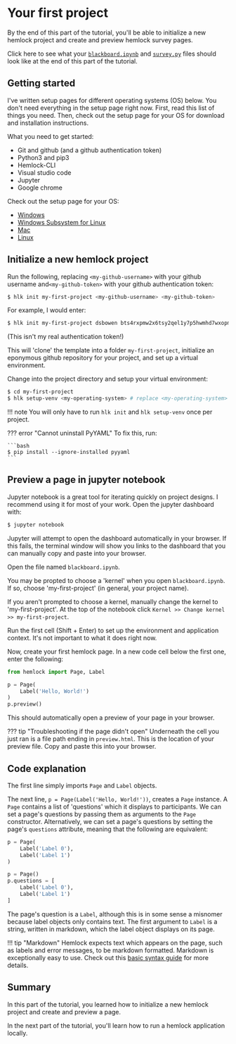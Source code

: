 # Your first project

By the end of this part of the tutorial, you'll be able to initialize a new hemlock project and create and preview hemlock survey pages.

Click here to see what your <a href="https://github.com/dsbowen/hemlock-tutorial/blob/v0.0/blackboard.ipynb" target="_blank">`blackboard.ipynb`</a> and <a href="https://github.com/dsbowen/hemlock-tutorial/blob/v0.0/survey.py" target="_blank">`survey.py`</a> files should look like at the end of this part of the tutorial.

## Getting started

I've written setup pages for different operating systems (OS) below. You don't need everything in the setup page right now. First, read this list of things you need. Then, check out the setup page for your OS for download and installation instructions.

What you need to get started:

- Git and github (and a github authentication token)
- Python3 and pip3
- Hemlock-CLI
- Visual studio code
- Jupyter
- Google chrome

Check out the setup page for your OS:

- [Windows](../setup/win.md)
- [Windows Subsystem for Linux](../setup/wsl.md)
- [Mac](../setup/mac.md)
- [Linux](../setup/linux.md)

## Initialize a new hemlock project

Run the following, replacing `<my-github-username>` with your github username and`<my-github-token>` with your github authentication token:

```bash
$ hlk init my-first-project <my-github-username> <my-github-token>
```

For example, I would enter:

```bash
$ hlk init my-first-project dsbowen bts4rxpmw2x6tsy2qel1y7p5hwmhd7wxopmk5vsp
```

(This isn't my real authentication token!)

This will 'clone' the template into a folder `my-first-project`, initialize an eponymous github repository for your project, and set up a virtual environment.

Change into the project directory and setup your virtual environment:

```bash
$ cd my-first-project
$ hlk setup-venv <my-operating-system> # replace <my-operating-system> with win, mac, linux, or wsl
```

!!! note
    You will only have to run `hlk init` and `hlk setup-venv` once per project.

??? error "Cannot uninstall PyYAML"
    To fix this, run:

    ```bash
    $ pip install --ignore-installed pyyaml
    ```

## Preview a page in jupyter notebook

Jupyter notebook is a great tool for iterating quickly on project designs. I recommend using it for most of your work. Open the jupyter dashboard with:

```bash
$ jupyter notebook
```

Jupyter will attempt to open the dashboard automatically in your browser. If this fails, the terminal window will show you links to the dashboard that you can manually copy and paste into your browser.

Open the file named `blackboard.ipynb`.

You may be propted to choose a 'kernel' when you open `blackboard.ipynb`. If so, choose 'my-first-project' (in general, your project name).

If you aren't prompted to choose a kernel, manually change the kernel to 'my-first-project'. At the top of the notebook click `Kernel >> Change kernel >> my-first-project`.

Run the first cell (Shift + Enter) to set up the environment and application context. It's not important to what it does right now.

Now, create your first hemlock page. In a new code cell below the first one, enter the following:

```python
from hemlock import Page, Label

p = Page(
    Label('Hello, World!')
)
p.preview()
```

This should automatically open a preview of your page in your browser.

??? tip "Troubleshooting if the page didn't open"
    Underneath the cell you just ran is a file path ending in `preview.html`. This is the location of your preview file. Copy and paste this into your browser.

## Code explanation

The first line simply imports `Page` and `Label` objects.

The next line, `p = Page(Label('Hello, World!'))`, creates a `Page` instance. A `Page` contains a list of 'questions' which it displays to participants. We can set a page's questions by passing them as arguments to the `Page` constructor. Alternatively, we can set a page's questions by setting the page's `questions` attribute, meaning that the following are equivalent:

```python
p = Page(
    Label('Label 0'), 
    Label('Label 1')
)
```

```python
p = Page()
p.questions = [
    Label('Label 0'), 
    Label('Label 1')
]
```

The page's question is a `Label`, although this is in some sense a misnomer because label objects only contains text. The first argument to `Label` is a string, written in markdown, which the label object displays on its page.

!!! tip "Markdown"
    Hemlock expects text which appears on the page, such as labels and error messages, to be markdown formatted. Markdown is exceptionally easy to use. Check out this <a href="https://www.markdownguide.org/basic-syntax/" target="_blank">basic syntax guide</a> for more details.

## Summary

In this part of the tutorial, you learned how to initialize a new hemlock project and create and preview a page.

In the next part of the tutorial, you'll learn how to run a hemlock application locally.

<!-- ## Alternatively, from scratch

#### Initialize a new hemlock project

Create a folder for your project and change into it:

```bash
$ mkdir my-first-project
$ cd my-first-project
```

#### Set up your virtual environment

Create your virtual environment and activate it:

```bash
$ python3 -m venv hemlock-venv
```

Activate from git bash on Windows:

```bash
$ . hemlock-venv/scripts/activate
```

Activate from Windows command prompt:

```bash
$ hemlock-venv\scripts\activate.bat
```

Activate from Mac or WSL:

```bash
$ . hemlock-venv/bin/activate
```

Next, install hemlock and ipykernel:

```bash
$ pip install hemlock-survey ipykernel
```

Add your virtual environment to jupyter:

```bash
$ python3 -m ipykernel install --user --name=hemlock-venv
```

**Note.** You will only have to pip install hemlock and ipykernel and add hemlock-venv to jupyter once per project. However, you will have to activate your virtual environment every time you open a new terminal to work on this project. That is, suppose you close and re-open your terminal. You will have to change directory into your project folder and re-activate the virtual environment.

#### If using WSL

If using Windows Subsystem for Linux (WSL), you'll need to specify your distribution as an environment variable.

```bash
$ export WSL_DISTRIBUTION=Ubuntu-20.04 # or other WSL distribution
```

Make sure your `WSL_DISTRIBUTION` environment variable is set every time you open a terminal.

If you're not sure which distribution you have, run:

```bash
$ explorer.exe .
```

This will open a file explorer. At the top of the file explorer, you'll see:

> `<my-wsl-distribution>\home\<my-wsl-username>\my-first-project`

We're looking for `<my-wsl-distribution>`.

#### Preview a page in jupyter notebook

Jupyter notebook is a great tool for iterating quickly on project designs. I recommend using it for most of your work. Open the jupyter dashboard with:

```bash
$ jupyter notebook
```

Jupyter will attempt to open the dashboard automatically in your browser. If this fails, the terminal window will show you links to the dashboard that you can manually copy and paste into your browser.

Create a new notebook. In the upper right, click New >> hemlock-venv. 

Run the following in the first cell of your notebook:

```python
from hemlock import push_app_context

app = push_app_context()
```

This sets up the hemlock environment, including the application context. It's not important right now to understand exactly what it does.

Now, create your first hemlock page. In a new code cell below the first one, enter the following:

```python
from hemlock import Page, Label

p = Page(Label('<p>Hello, World!</p>'))
p.preview()
```

This opens a preview of your page in your browser.

Previewing works by creating temporary preview files. When you're done previewing your files, it's good practice to delete them:

```python
import os

[os.remove(tmpfile) for tmpfile in app.tmpfiles]
``` -->